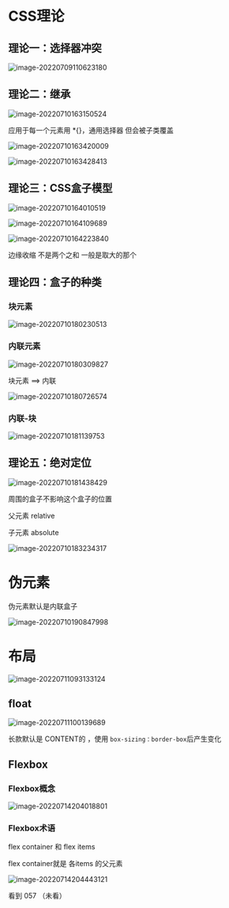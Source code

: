 # CSS理论

## 理论一：选择器冲突

![image-20220709110623180](https://ykangliblog.oss-cn-beijing.aliyuncs.com/article/image-20220709110623180.png)

## 理论二：继承

![image-20220710163150524](https://ykangliblog.oss-cn-beijing.aliyuncs.com/article/image-20220710163150524.png)

应用于每一个元素用  *{}，通用选择器  但会被子类覆盖

![image-20220710163420009](https://ykangliblog.oss-cn-beijing.aliyuncs.com/article/image-20220710163420009.png)

![image-20220710163428413](https://ykangliblog.oss-cn-beijing.aliyuncs.com/article/image-20220710163428413.png)

## 理论三：CSS盒子模型

![image-20220710164010519](https://ykangliblog.oss-cn-beijing.aliyuncs.com/article/image-20220710164010519.png)

![image-20220710164109689](https://ykangliblog.oss-cn-beijing.aliyuncs.com/article/image-20220710164109689.png)

![image-20220710164223840](https://ykangliblog.oss-cn-beijing.aliyuncs.com/article/image-20220710164223840.png)

边缘收缩   不是两个之和  一般是取大的那个  

## 理论四：盒子的种类

### 块元素

![image-20220710180230513](https://ykangliblog.oss-cn-beijing.aliyuncs.com/article/image-20220710180230513.png)

###     内联元素

![image-20220710180309827](https://ykangliblog.oss-cn-beijing.aliyuncs.com/article/image-20220710180309827.png)

块元素  ==> 内联

![image-20220710180726574](https://ykangliblog.oss-cn-beijing.aliyuncs.com/article/image-20220710180726574.png)

### 内联-块

![image-20220710181139753](https://ykangliblog.oss-cn-beijing.aliyuncs.com/article/image-20220710181139753.png)

## 理论五：绝对定位

![image-20220710181438429](https://ykangliblog.oss-cn-beijing.aliyuncs.com/article/image-20220710181438429.png)

周围的盒子不影响这个盒子的位置

父元素  relative

子元素  absolute

![image-20220710183234317](https://ykangliblog.oss-cn-beijing.aliyuncs.com/article/image-20220710183234317.png)

# 伪元素

伪元素默认是内联盒子

![image-20220710190847998](https://ykangliblog.oss-cn-beijing.aliyuncs.com/article/image-20220710190847998.png)

# 布局

![image-20220711093133124](https://ykangliblog.oss-cn-beijing.aliyuncs.com/article/image-20220711093133124.png)

## float

![image-20220711100139689](https://ykangliblog.oss-cn-beijing.aliyuncs.com/article/image-20220711100139689.png)

长款默认是 CONTENT的  ，使用 `box-sizing：border-box`后产生变化

## Flexbox

### Flexbox概念

![image-20220714204018801](https://ykangliblog.oss-cn-beijing.aliyuncs.com/article/image-20220714204018801.png)

### Flexbox术语

flex container 和 flex items

flex container就是 各items 的父元素

![image-20220714204443121](https://ykangliblog.oss-cn-beijing.aliyuncs.com/article/image-20220714204443121.png)

看到 057 （未看）



